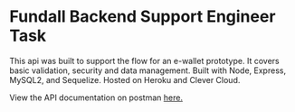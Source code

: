 # Fundall Backend Support Engineer Task

This api was built to support the flow for an e-wallet prototype. It covers basic validation, security and data management. Built with Node, Express, MySQL2, and Sequelize. Hosted on Heroku and Clever Cloud.

View the API documentation on postman [here.](https://documenter.getpostman.com/view/16097477/UVXnFtu1#9bd23a2c-6079-44f5-b926-40642528ad34)
